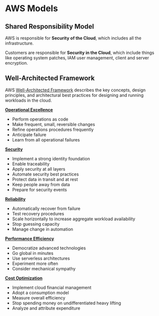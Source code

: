# AWS Models

## Shared Responsibility Model

AWS is responsible for **Security of the Cloud**, which includes all the infrastructure.

Customers are responsible for **Security in the Cloud**, which include things like operating system patches, IAM user management, client and server encryption.

## Well-Architected Framework

AWS [Well-Architected Framework](https://aws.amazon.com/architecture/well-architected/?wa-lens-whitepapers.sort-by=item.additionalFields.sortDate&wa-lens-whitepapers.sort-order=desc) describes the key concepts, design principles, and architectural best practices for designing and running workloads in the cloud.

**[Operational Excellence](https://docs.aws.amazon.com/wellarchitected/latest/operational-excellence-pillar/design-principles.html)**
 * Perform operations as code
 * Make frequent, small, reversible changes
 * Refine operations procedures frequently
 * Anticipate failure
 * Learn from all operational failures

**[Security](https://docs.aws.amazon.com/wellarchitected/latest/security-pillar/security.html)**  
 * Implement a strong identity foundation
 * Enable traceability
 * Apply security at all layers
 * Automate security best practices
 * Protect data in transit and at rest
 * Keep people away from data
 * Prepare for security events

**[Reliability](https://docs.aws.amazon.com/wellarchitected/latest/reliability-pillar/design-principles.html)**
 * Automatically recover from failure
 * Test recovery procedures
 * Scale horizontally to increase aggregate workload availability
 * Stop guessing capacity
 * Manage change in automation

**[Performance Efficiency](https://docs.aws.amazon.com/wellarchitected/latest/performance-efficiency-pillar/design-principles.html)**
 * Democratize advanced technologies
 * Go global in minutes
 * Use serverless architectures
 * Experiment more often
 * Consider mechanical sympathy 

**[Cost Optimization](https://docs.aws.amazon.com/wellarchitected/latest/cost-optimization-pillar/design-principles.html)**
 * Implement cloud financial management
 * Adopt a consumption model
 * Measure overall efficiency
 * Stop spending money on undifferentiated heavy lifting
 * Analyze and attribute expenditure





